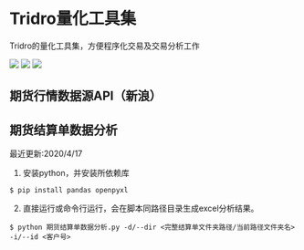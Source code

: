 # Tridro量化工具集
Tridro的量化工具集，方便程序化交易及交易分析工作
<p align="left">
    <img src ="https://img.shields.io/badge/platform-windows|linux|-green.svg" />
    <img src ="https://img.shields.io/badge/python-3.6+-blue.svg" />
    <img src ="https://img.shields.io/badge/license-Apache2.0-orange" />
</p>

## 期货行情数据源API（新浪）
  
## 期货结算单数据分析
最近更新:2020/4/17

1. 安装python，并安装所依赖库
``` {.sourceCode .bash}
$ pip install pandas openpyxl
```

2. 直接运行或命令行运行，会在脚本同路径目录生成excel分析结果。
``` {.sourceCode .bash}
$ python 期货结算单数据分析.py -d/--dir <完整结算单文件夹路径/当前路径文件夹名> -i/--id <客户号>
```

